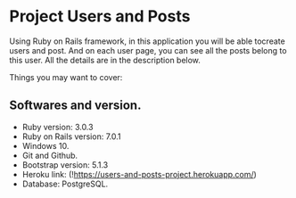 # Project Users and Posts

Using Ruby on Rails framework, in this application you will be able tocreate
users and post. And on each user page, you can see all the posts belong to this user.
All the details are in the description below. 

Things you may want to cover:

## Softwares and version.

* Ruby version: 3.0.3
* Ruby on Rails version: 7.0.1
* Windows 10.
* Git and Github.
* Bootstrap version: 5.1.3
* Heroku link: (!https://users-and-posts-project.herokuapp.com/)
* Database: PostgreSQL.
